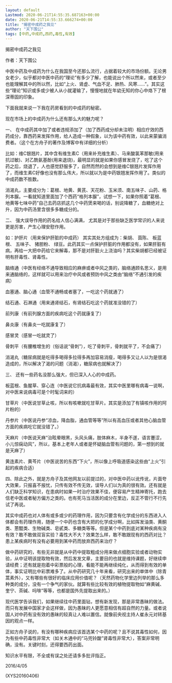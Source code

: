 ```yaml
---
layout: default
Lastmod: 2020-06-21T14:55:35.687163+00:00
date: 2020-06-21T14:55:33.666274+00:00
title: "揭密中成药之我见"
author: "天下围公"
tags: [中药,中成药,西药,毒性,有效]
---
```


揭密中成药之我见

作者：天下围公

中医中药及中成药为什么在我国至今还那么流行，占据着较大的市场份额。无论男女老少，似乎都对中医中药的“理论”有多少了解，也能说出个所以然来，或者至少也能理解其中的所以然，比如“上火、肾虚、气血不足、肺热、风寒……”。其实这些“理论”知识或多或少被人从小就灌输了，慢慢地就在年幼无知的你心中烙下了根深蒂固的印象。

下面我就来说一下我在药房看到的中成药的秘密。

现在市场上的中成药为什么还有那么大的魅力呢？

一、	在中成药其中加了或者违规添加了（加了西药成分却未注明）相应疗效的西药成分，靠西药来发挥作用，给人造成一种假象，以为该中药有效，以此来蒙骗消费者。（这个在方舟子的著作及博客中有详细的分析）

比如：维C银翘片，其中含有维生素C（用来补充维生素）、马来酸氯苯那敏(用来抗过敏)、对乙酰氨基酚(用来退烧)，最明显的就是如果你感冒发烧了，吃了这个药之后，烧退了，人也感觉舒服多了，自然而然的会想到是维C银翘片发挥作用了，而维生素C好像也没有那么伟大，所以就以为是中药银翘发挥作用了。类似的中成药数不胜数。

消渴丸，主要成分为：葛根、地黄、黄芪、天花粉、玉米须、南五味子、山药、格列本脲。一看就知道里面加了个西药“格列本脲”，试想一下，如果你照着“葛根、地黄等七味中药”自己去药店抓这几个中药煲来喝的话，别说降糖了，血糖绝对上升，因为中药汤里含很多多糖成分的。

二、	强大误导作用的药名给人信心满满， 尤其是对于那些缺乏医学常识的人来说更是厉害，产生心理安慰作用。

如：护肝片（用来保护肝脏的中成药） 其实其处方组成为：柴胡、 茵陈、 板蓝根、 五味子、 猪胆粉、 绿豆。此药其实一点保护肝脏的作用都没有，如果肝脏有病，再给一大把中药给它来解毒，那不是对肝脏火上浇油吗？其实柴胡都已经被证明有肝毒性、肾毒性。

脑络通（中医有经络不通导致相应的麻痹或者中风之类的，脑络通顾名思义，是用来通脑络的，这样就可以用来治疗中风或者预防中风之类由“脑络”不通引发的疾病）

血塞通、脑心通（血管不通畅或者塞了，一吃这个药就通了）

结石通、石淋通（用来通肾结石，有肾结石吃这个药就准没错的了）

前列康（有前列腺方面的疾病吃这个药就康复了）

鼻炎康（有鼻炎一吃就康复了）

感冒灵（感冒一吃就灵了）

骨刺平（有腰椎增生的（俗话说“骨刺”），吃了骨刺平，骨刺就平了，不会痛了）

消渴丸（糖尿病就是吃得多喝得多拉得多再加容易消瘦，喝得多又让人以为是很渴造成的，所以解决了渴的问题（消渴），糖尿病也就解决了）

三、	还有一些药名没那么强大，但已深入人心的中成药。

板蓝根、鱼腥草、穿心连（中医说它抗病毒最有效，其实中医里哪有病毒一说啊，对中医来说病毒可是个时髦词来的）

甘草片（中医说甘草止咳，所以有咳嗽就吃甘草片。其实是添加了有镇咳作用的阿片粉的）

丹参片（中医说丹参“凉血，降血脂，通血管等等”所以有高血压或者其他心脑血管方面的疾病吃它就没错了。）

天麻片（中医说天麻“治眩晕眼黑，头风头痛，肢体麻木，半身不遂，语言蹇涩，小儿惊痫动风”，所以，基本上老年人或者是怀疑脑血管有问题的，第一想到的就是天麻了）

黄连素片、黄芩片（中医说苦的东西“下火”，所以像上呼吸道感染这些由“上火”引起的疾病合适）

四、除此之外，就是方舟子及其他网友以前提过的，对中医中药以讹传讹，片面夸大效果，只报喜不报忧，只传有效不传无效，误导人们以为真的很有效。还有就是人们缺乏科学知识，在患病时如果一时治疗效果不佳，便容易产生精神寄托，跑去信老中医或者秘方偏方之类的。也有死马当活医的成分在里边，反正不管行不行先试了再说。

其实中成药也对人体有或多或少的药理作用，因为只要含有化学成分的东西进入人体都会有药理作用，随便一个中药也含有大把的化学成分啊，比如挥发油类、黄酮类、蒽醌类、生物碱类、皂甙类、多糖类等等。但是某个中药到底对某种疾病有没有效？敢不敢做双盲实验？毒性大不大？效果怎么样，敢不敢跟现有的西药对比？患上某疾病时有没有必要用到某中药而放弃西药来治疗？

做中药研究的，有些无非就是从中药中提取粗成分用来做点细胞实验或者动物实验，从中证明该提取物有效，然后发发文章，主要目的也就是维持课题，好继续申请经费；还有就是抱着中彩票般的心理，看能不能再继续纯化，从而得到有效的单体，事实证明比中彩票难多了。从中药研究几十年来看，研究出来的单体中（除青蒿素外），又有哪些有很好的临床应用价值呢？（天然药物化学里边列举的那么多种类的成分，没有一个争气的家伙。就算有些比较有效的植物提取物如“麻黄碱、奎宁、茶碱、吗啡”等等，也都是国外先提取出来的。）

现代医学告诉我们，如果继续往中药里面钻，想有新发现，那是非常愚昧的做法。而只有发展中国家才会这样做，因为愚昧的人更愿意相信有超自然的力量。或者说国人对中药有没有效的愚昧的较真让人难以置信。就像前央视主持人崔永元对转基因的观点一样。

正如方舟子说的，有没有哪种疾病应该首选某个中药的呢？且不说其毒性如何，因为有些中药毒性非常大（如关木通中的“马兜铃酸”肾毒性非常大），答案非常明确，没有。关键时刻，还得要西药出面。

知识水平有限，不全或有误之处还请多多批评指正。

2016/4/05

(XYS20160406)

